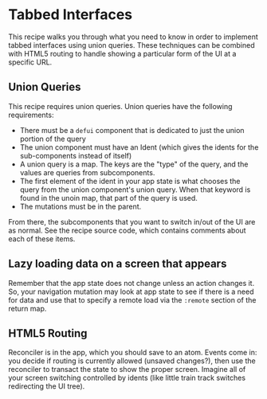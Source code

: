 # Tabbed Interfaces

This recipe walks you through what you need to know in order to implement
tabbed interfaces using union queries. These techniques can be combined
with HTML5 routing to handle showing a particular form of the UI at a 
specific URL.

## Union Queries

This recipe requires union queries. Union queries have the following 
requirements:

- There must be a `defui` component that is dedicated to just the union
portion of the query
- The union component must have an Ident (which gives the idents for the
sub-components instead of itself)
- A union query is a map. The keys are the "type" of the query, and the values
are queries from subcomponents.
- The first element of the ident in your app state is what chooses the query
from the union component's union query. When that keyword is found in the unoin
map, that part of the query is used.
- The mutations must be in the parent. 

From there, the subcomponents that you want to switch in/out of the UI
are as normal. See the recipe source code, which contains comments 
about each of these items.

## Lazy loading data on a screen that appears

Remember that the app state does not change unless an action changes it. So,
your navigation mutation may look at app state to see if there is a need for
data and use that to specify a remote load via the `:remote` section of the
return map.

## HTML5 Routing

Reconciler is in the app, which you should save to an atom. Events come 
in: you decide if routing is currently allowed (unsaved changes?), then
use the reconciler to transact the state to show the proper screen. Imagine
all of your screen switching controlled by idents (like little train track
switches redirecting the UI tree). 